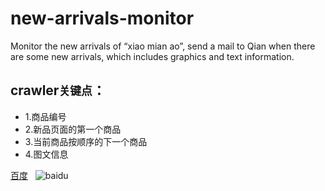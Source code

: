 # new-arrivals-monitor
Monitor the new arrivals of “xiao mian ao”, send a mail to Qian when there are some new arrivals, which includes graphics and text information.

## crawler`关键点`：
* 1.商品编号
* 2.新品页面的第一个商品
* 3.当前商品按顺序的下一个商品
* 4.图文信息

[百度](https://www.baidu.com "baidu")  
![baidu](http://www.baidu.com/img/bdlogo.gif "百度logo")
